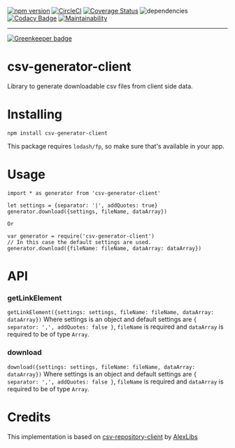 [![npm version](https://badge.fury.io/js/csv-generator-client.svg)](https://badge.fury.io/js/csv-generator-client)
[![CircleCI](https://circleci.com/gh/smartprocure/csv-generator-client.svg?style=svg)](https://circleci.com/gh/smartprocure/csv-generator-client)
[![Coverage Status](https://coveralls.io/repos/github/smartprocure/csv-generator-client/badge.svg?branch=master)](https://coveralls.io/github/smartprocure/csv-generator-client?branch=master)
![dependencies](https://david-dm.org/smartprocure/csv-generator-client.svg)
[![Codacy Badge](https://api.codacy.com/project/badge/Grade/4de5e2d3d41d401d887d7db49d3a7e88)](https://www.codacy.com/app/geosp/csv-generator-client_2?utm_source=github.com&amp;utm_medium=referral&amp;utm_content=smartprocure/csv-generator-client&amp;utm_campaign=Badge_Grade)
[![Maintainability](https://api.codeclimate.com/v1/badges/5f3b4045e0b8f003d424/maintainability)](https://codeclimate.com/github/smartprocure/csv-generator-client/maintainability)

---

[![Greenkeeper badge](https://badges.greenkeeper.io/smartprocure/csv-generator-client.svg)](https://greenkeeper.io/)

# csv-generator-client
Library to generate downloadable csv files from client side data. 

# Installing
`npm install csv-generator-client`

This package requires `lodash/fp`, so make sure that's available in your app.

# Usage
```
import * as generator from 'csv-generator-client'

let settings = {separator: '|', addQuotes: true}
generator.download({settings, fileName, dataArray})

Or

var generator = require('csv-generator-client')
// In this case the default settings are used.
generator.download({fileName: fileName, dataArray: dataArray})

```
# API

### getLinkElement
`getLinkElement({settings: settings, fileName: fileName, dataArray: dataArray})` Where settings is an object and default settings are  `{ separator: ',', addQuotes: false }`, `fileName` is required and `dataArray` is required to be of type `Array`.

### download
`download({settings: settings, fileName: fileName, dataArray: dataArray})` Where settings is an object and default settings are  `{ separator: ',', addQuotes: false }`, `fileName` is required and `dataArray` is required to be of type `Array`.


# Credits
This implementation is based on [csv-repository-client](https://github.com/AlexLibs/client-side-csv-generator) by [AlexLibs](https://github.com/AlexLibs)
